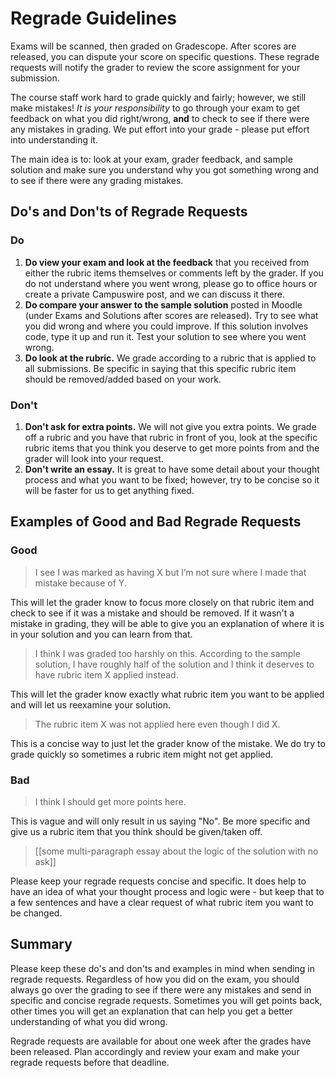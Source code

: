 # Regrade Guidelines

Exams will be scanned, then graded on Gradescope. After scores are released, you can dispute your score on specific questions. These regrade requests will notify the grader to review the score assignment for your submission.

The course staff work hard to grade quickly and fairly; however, we still make mistakes! _It is your responsibility_ to go through your exam to get feedback on what you did right/wrong, **and** to check to see if there were any mistakes in grading. We put effort into your grade - please put effort into understanding it.

The main idea is to: look at your exam, grader feedback, and sample solution and make sure you understand why you got something wrong and to see if there were any grading mistakes.

## Do's and Don'ts of Regrade Requests

### Do

1. **Do view your exam and look at the feedback** that you received from either the rubric items themselves or comments left by the grader. If you do not understand where you went wrong, please go to office hours or create a private Campuswire post, and we can discuss it there.
2. **Do compare your answer to the sample solution** posted in Moodle (under Exams and Solutions after scores are released). Try to see what you did wrong and where you could improve. If this solution involves code, type it up and run it. Test your solution to see where you went wrong.
3. **Do look at the rubric.** We grade according to a rubric that is applied to all submissions. Be specific in saying that this specific rubric item should be removed/added based on your work.

### Don't

1. **Don't ask for extra points.** We will not give you extra points. We grade off a rubric and you have that rubric in front of you, look at the specific rubric items that you think you deserve to get more points from and the grader will look into your request.
2. **Don't write an essay.** It is great to have some detail about your thought process and what you want to be fixed; however, try to be concise so it will be faster for us to get anything fixed.

## Examples of Good and Bad Regrade Requests

### Good

> I see I was marked as having X but I’m not sure where I made that mistake because of Y.

This will let the grader know to focus more closely on that rubric item and check to see if it was a mistake and should be removed. If it wasn't a mistake in grading, they will be able to give you an explanation of where it is in your solution and you can learn from that.

> I think I was graded too harshly on this. According to the sample solution, I have roughly half of the solution and I think it deserves to have rubric item X applied instead.

This will let the grader know exactly what rubric item you want to be applied and will let us reexamine your solution.

> The rubric item X was not applied here even though I did X.

This is a concise way to just let the grader know of the mistake. We do try to grade quickly so sometimes a rubric item might not get applied.

### Bad

> I think I should get more points here.

This is vague and will only result in us saying "No". Be more specific and give us a rubric item that you think should be given/taken off.

> [[some multi-paragraph essay about the logic of the solution with no ask]]

Please keep your regrade requests concise and specific. It does help to have an idea of what your thought process and logic were - but keep that to a few sentences and have a clear request of what rubric item you want to be changed.

## Summary

Please keep these do's and don'ts and examples in mind when sending in regrade requests. Regardless of how you did on the exam, you should always go over the grading to see if there were any mistakes and send in specific and concise regrade requests. Sometimes you will get points back, other times you will get an explanation that can help you get a better understanding of what you did wrong.

Regrade requests are available for about one week after the grades have been released. Plan accordingly and review your exam and make your regrade requests before that deadline.
